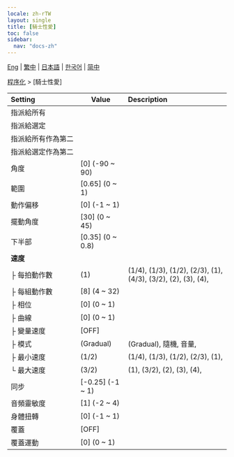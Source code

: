 ```yaml
---
locale: zh-rTW
layout: single
title: [騎士性愛]
toc: false
sidebar:
  nav: "docs-zh"
---
```

[Eng](/dancexr/menu/2025.4/motion/cowgirl_sex) | [繁中](/tw/dancexr/menu/2025.4/motion/cowgirl_sex) | [日本語](/jp/dancexr/menu/2025.4/motion/cowgirl_sex) | [한국어](/kr/dancexr/menu/2025.4/motion/cowgirl_sex) | [简中](/zh/dancexr/menu/2025.4/motion/cowgirl_sex)

[程序化](../menu#程序化) > [騎士性愛]



| Setting | Value | Description |
| :--- | --- | :--- |
|<nobr>指派給所有</nobr>|| 
|<nobr>指派給選定</nobr>|| 
|<nobr>指派給所有作為第二</nobr>|| 
|<nobr>指派給選定作為第二</nobr>|| 
|<nobr>角度</nobr>| [0] (-90 ~ 90) | 
|<nobr>範圍</nobr>| [0.65] (0 ~ 1) | 
|<nobr>動作偏移</nobr>| [0] (-1 ~ 1) | 
|<nobr>擺動角度</nobr>| [30] (0 ~ 45) | 
|<nobr>下半部</nobr>| [0.35] (0 ~ 0.8) | 
|<nobr>**速度**</nobr>| | 
|<nobr>├&nbsp;每拍動作數</nobr>| (1) | (1/4), (1/3), (1/2), (2/3), (1), (4/3), (3/2), (2), (3), (4), 
|<nobr>├&nbsp;每組動作數</nobr>| [8] (4 ~ 32) | 
|<nobr>├&nbsp;相位</nobr>| [0] (0 ~ 1) | 
|<nobr>├&nbsp;曲線</nobr>| [0] (0 ~ 1) | 
|<nobr>├&nbsp;變量速度</nobr>| [OFF] | 
|<nobr>├&nbsp;模式</nobr>| (Gradual) | (Gradual), 隨機, 音量, 
|<nobr>├&nbsp;最小速度</nobr>| (1/2) | (1/4), (1/3), (1/2), (2/3), (1), 
|<nobr>└&nbsp;最大速度</nobr>| (3/2) | (1), (3/2), (2), (3), (4), 
|<nobr>同步</nobr>| [-0.25] (-1 ~ 1) | 
|<nobr>音頻靈敏度</nobr>| [1] (-2 ~ 4) | 
|<nobr>身體扭轉</nobr>| [0] (-1 ~ 1) | 
|<nobr>覆蓋</nobr>| [OFF] | 
|<nobr>覆蓋運動</nobr>| [0] (0 ~ 1) | 
